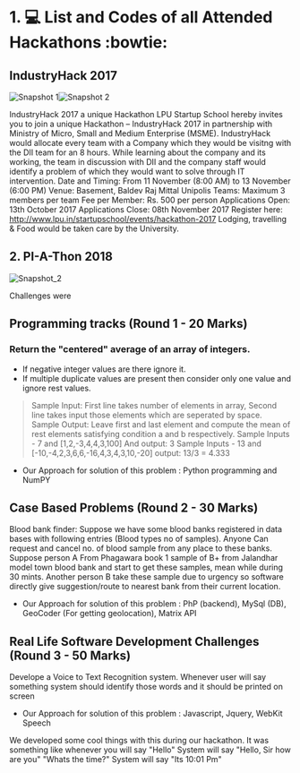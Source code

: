 # 1. :computer: List and Codes of all Attended Hackathons :bowtie:
## IndustryHack 2017 
![Snapshot 1](https://i.imgur.com/PBXyFae.png)![Snapshot 2](https://i.imgur.com/1BsOESY.png)

IndustryHack 2017 a unique Hackathon LPU Startup School hereby invites you to join a unique Hackathon – IndustryHack 2017 in partnership with Ministry of Micro, Small and Medium Enterprise (MSME). IndustryHack would allocate every team with a Company which they would be visitng with the DII team for an 8 hours. While learning about the company and its working, the team in discussion with DII and the company staff would identify a problem of which they would want to solve through IT intervention. Date and Timing: From 11 November (8:00 AM) to 13 November (6:00 PM) Venue: Basement, Baldev Raj Mittal Unipolis Teams: Maximum 3 members per team Fee per Member: Rs. 500 per person Applications Open: 13th October 2017 Applications Close: 08th November 2017 Register here: http://www.lpu.in/startupschool/events/hackathon-2017 Lodging, travelling & Food would be taken care by the University. 

## 2. PI-A-Thon 2018

![Snapshot_2](https://i.imgur.com/MgNElqJ.png)

Challenges were
## Programming tracks (Round 1 - 20 Marks)

### Return the "centered" average of an array of integers.
- If negative integer values are there ignore it.
- If multiple duplicate values are present then consider only one value and ignore rest values.
> Sample Input: First line takes number of elements in array, Second line takes input those elements which are seperated by space.
> Sample Output: Leave first and last element and compute the mean of rest elements satisfying condition a and b respectively.
> Sample Inputs  - 7 and [1,2,-3,4,4,3,100]   And  output: 3 
> Sample Inputs  - 13 and [-10,-4,2,3,6,6,-16,4,3,4,3,10,-20] output: 13/3 = 4.333 

- Our Approach for solution of this problem : Python programming and NumPY

## Case Based Problems (Round 2 - 30 Marks)
Blood bank finder: Suppose we have some blood banks registered in data bases with following entries (Blood types no of samples). Anyone Can request and cancel no. of blood sample from any place to these banks. Suppose person A From Phagawara book 1 sample of B+ from Jalandhar model town blood bank and start to get these samples, mean while during 30 mints. Another person B take these sample due to urgency so software directly give suggestion/route to nearest bank from their current location.

- Our Approach for solution of this problem : PhP (backend), MySql (DB), GeoCoder (For getting geolocation), Matrix API

## Real Life Software Development Challenges (Round 3 - 50 Marks)
Develope a Voice to Text Recognition system.
Whenever user will say something system should identify those words and it should be printed on screen

- Our Approach for solution of this problem : Javascript, Jquery, WebKit Speech 

We developed some cool things with this during our hackathon. It was something like whenever you will say "Hello" System will say "Hello, Sir how are you"
"Whats the time?" System will say "Its 10:01 Pm"
